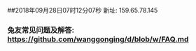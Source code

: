 ##2018年09月28日07时12分07秒 新址: 159.65.78.145
### 兔友常见问题及解答: https://github.com/wanggonging/d/blob/w/FAQ.md
